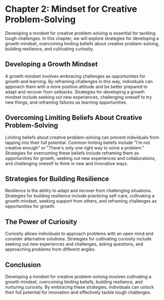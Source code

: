 Chapter 2: Mindset for Creative Problem-Solving
===============================================

Developing a mindset for creative problem-solving is essential for tackling tough challenges. In this chapter, we will explore strategies for developing a growth mindset, overcoming limiting beliefs about creative problem-solving, building resilience, and cultivating curiosity.

Developing a Growth Mindset
---------------------------

A growth mindset involves embracing challenges as opportunities for growth and learning. By reframing challenges in this way, individuals can approach them with a more positive attitude and be better prepared to adapt and recover from setbacks. Strategies for developing a growth mindset include seeking out new experiences, challenging oneself to try new things, and reframing failures as learning opportunities.

Overcoming Limiting Beliefs About Creative Problem-Solving
----------------------------------------------------------

Limiting beliefs about creative problem-solving can prevent individuals from tapping into their full potential. Common limiting beliefs include "I'm not creative enough" or "There's only one right way to solve a problem." Strategies for overcoming these beliefs include reframing them as opportunities for growth, seeking out new experiences and collaborations, and challenging oneself to think in new and innovative ways.

Strategies for Building Resilience
----------------------------------

Resilience is the ability to adapt and recover from challenging situations. Strategies for building resilience include practicing self-care, cultivating a growth mindset, seeking support from others, and reframing challenges as opportunities for growth.

The Power of Curiosity
----------------------

Curiosity allows individuals to approach problems with an open mind and consider alternative solutions. Strategies for cultivating curiosity include seeking out new experiences and challenges, asking questions, and approaching problems from different angles.

Conclusion
----------

Developing a mindset for creative problem-solving involves cultivating a growth mindset, overcoming limiting beliefs, building resilience, and nurturing curiosity. By embracing these strategies, individuals can unlock their full potential for innovation and effectively tackle tough challenges.


